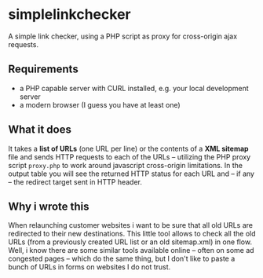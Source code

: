# simplelinkchecker
A simple link checker, using a PHP script as proxy for cross-origin ajax requests.

## Requirements
* a PHP capable server with CURL installed, e.g. your local development server
* a modern browser (I guess you have at least one)

## What it does
It takes a **list of URLs** (one URL per line) or the contents of a **XML sitemap** file and sends HTTP requests to each of the URLs – utilizing the PHP proxy script `proxy.php` to work around javascript cross-origin limitations. In the output table you will see the returned HTTP status for each URL and – if any – the redirect target sent in HTTP header.

## Why i wrote this
When relaunching customer websites i want to be sure that all old URLs are redirected to their new destinations. This little tool allows to check all the old URLs (from a previously created URL list or an old sitemap.xml) in one flow.
Well, i know there are some similar tools available online – often on some ad congested pages – which do the same thing, but I don't like to paste a bunch of URLs in forms on websites I do not trust.

